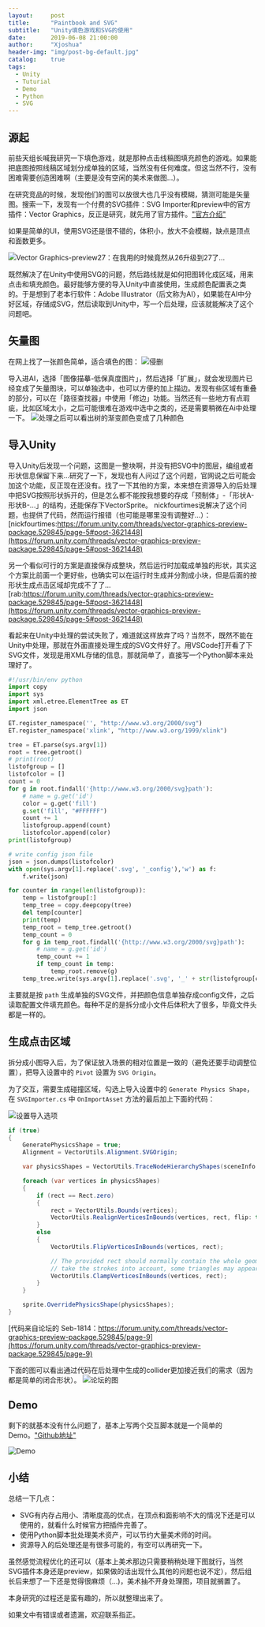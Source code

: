```yaml
---
layout:     post
title:      "Paintbook and SVG"
subtitle:   "Unity填色游戏和SVG的使用"
date:       2019-06-08 21:00:00
author:     "Xjoshua"
header-img: "img/post-bg-default.jpg"
catalog: 	true
tags:
  - Unity
  - Tuturial
  - Demo
  - Python
  - SVG
---
```


## 源起

前些天组长喊我研究一下填色游戏，就是那种点击线稿图填充颜色的游戏。如果能把底图按照线稿区域划分成单独的区域，当然没有任何难度。但这当然不行，没有困难需要创造困难啊（主要是没有空闲的美术来做图...）。

在研究竞品的时候，发现他们的图可以放很大也几乎没有模糊，猜测可能是矢量图。搜索一下，发现有一个付费的SVG插件：SVG Importer和preview中的官方插件：Vector Graphics，反正是研究，就先用了官方插件。["官方介绍"](https://forum.unity.com/threads/vector-graphics-preview-package.529845/)

如果是简单的UI，使用SVG还是很不错的，体积小，放大不会模糊，缺点是顶点和面数更多。

![Vector Graphics-preview27：在我用的时候竟然从26升级到27了...](https://raw.githubusercontent.com/XJoshua/XJoshua.github.io/master/img/in-post/1906/190608-vectorGraphics.jpg)

既然解决了在Unity中使用SVG的问题，然后路线就是如何把图转化成区域，用来点击和填充颜色。最好能够方便的导入Unity中直接使用，生成颜色配置表之类的。于是想到了老本行软件：Adobe Illustrator（后文称为AI），如果能在AI中分好区域，存储成SVG，然后读取到Unity中，写一个后处理，应该就能解决了这个问题吧。

## 矢量图

在网上找了一张颜色简单，适合填色的图：
![侵删](https://raw.githubusercontent.com/XJoshua/XJoshua.github.io/master/img/in-post/1906/190608-baseImage.jpg)

导入进AI，选择「图像描摹-低保真度图片」，然后选择「扩展」，就会发现图片已经变成了矢量图块，可以单独选中，也可以方便的加上描边。发现有些区域有重叠的部分，可以在「路径查找器」中使用「修边」功能。当然还有一些地方有点瑕疵，比如区域太小，之后可能很难在游戏中选中之类的，还是需要稍微在Ai中处理一下。
![处理之后可以看出树的渐变颜色变成了几种颜色](https://raw.githubusercontent.com/XJoshua/XJoshua.github.io/master/img/in-post/1906/190608-baseImage-ai.jpg)

## 导入Unity

导入Unity后发现一个问题，这图是一整块啊，并没有把SVG中的图层，编组或者形状信息保留下来...研究了一下，发现也有人问过了这个问题，官网说之后可能会加这个功能，反正现在还没有。找了一下其他的方案，本来想在资源导入的后处理中把SVG按照形状拆开的，但是怎么都不能按我想要的存成「预制体」-「形状A-形状B-...」的结构，还能保存下VectorSprite。
nickfourtimes说解决了这个问题，也提供了代码，然而运行报错（也可能是哪里没有调整好...）：[nickfourtimes:https://forum.unity.com/threads/vector-graphics-preview-package.529845/page-5#post-3621448](https://forum.unity.com/threads/vector-graphics-preview-package.529845/page-5#post-3621448)

另一个看似可行的方案是直接保存成整块，然后运行时加载成单独的形状，其实这个方案比前面一个更好些，也确实可以在运行时生成并分割成小块，但是后面的按形状生成点击区域却完成不了了...
[rab:https://forum.unity.com/threads/vector-graphics-preview-package.529845/page-5#post-3621448](https://forum.unity.com/threads/vector-graphics-preview-package.529845/page-5#post-3621448)

看起来在Unity中处理的尝试失败了，难道就这样放弃了吗？当然不，既然不能在Unity中处理，那就在外面直接处理生成的SVG文件好了。用VSCode打开看了下SVG文件，发现是用XML存储的信息，那就简单了，直接写一个Python脚本来处理好了。

```python
#!/usr/bin/env python
import copy
import sys
import xml.etree.ElementTree as ET
import json

ET.register_namespace('', "http://www.w3.org/2000/svg")
ET.register_namespace('xlink', "http://www.w3.org/1999/xlink")

tree = ET.parse(sys.argv[1])
root = tree.getroot()
# print(root)
listofgroup = []
listofcolor = []
count = 0
for g in root.findall('{http://www.w3.org/2000/svg}path'):
    # name = g.get('id')
    color = g.get('fill')
    g.set('fill', "#FFFFFF")
    count += 1
    listofgroup.append(count)
    listofcolor.append(color)
print(listofgroup)

# write config json file
json = json.dumps(listofcolor)
with open(sys.argv[1].replace('.svg', '_config'),'w') as f:
    f.write(json)

for counter in range(len(listofgroup)):
    temp = listofgroup[:]
    temp_tree = copy.deepcopy(tree)
    del temp[counter]
    print(temp)
    temp_root = temp_tree.getroot()
    temp_count = 0
    for g in temp_root.findall('{http://www.w3.org/2000/svg}path'):
        # name = g.get('id')
        temp_count += 1
        if temp_count in temp:
            temp_root.remove(g)
    temp_tree.write(sys.argv[1].replace('.svg', '_' + str(listofgroup[counter]) + '.svg'))
```

主要就是按 `path` 生成单独的SVG文件，并把颜色信息单独存成config文件，之后读取配置文件填充颜色。每种不足的是拆分成小文件后体积大了很多，毕竟文件头都是一样的。

## 生成点击区域

拆分成小图导入后，为了保证放入场景的相对位置是一致的（避免还要手动调整位置），把导入设置中的 `Pivot` 设置为 `SVG Origin`。

为了交互，需要生成碰撞区域，勾选上导入设置中的 `Generate Physics Shape`，在 `SVGImporter.cs` 中 `OnImportAsset` 方法的最后加上下面的代码：

![设置导入选项](https://raw.githubusercontent.com/XJoshua/XJoshua.github.io/master/img/in-post/1906/190608-importSetting.jpg)

```csharp
if (true)
{
    GeneratePhysicsShape = true;
    Alignment = VectorUtils.Alignment.SVGOrigin;

    var physicsShapes = VectorUtils.TraceNodeHierarchyShapes(sceneInfo.Scene.Root, tessOptions);

    foreach (var vertices in physicsShapes)
    {
        if (rect == Rect.zero)
        {
            rect = VectorUtils.Bounds(vertices);
            VectorUtils.RealignVerticesInBounds(vertices, rect, flip: true);
        }
        else
        {
            VectorUtils.FlipVerticesInBounds(vertices, rect);

            // The provided rect should normally contain the whole geometry, but since VectorUtils.SceneNodeBounds doesn't
            // take the strokes into account, some triangles may appear outside the rect. We clamp the vertices as a workaround for now.
            VectorUtils.ClampVerticesInBounds(vertices, rect);
        }
    }

    sprite.OverridePhysicsShape(physicsShapes);
}
```

[代码来自论坛的 Seb-1814：https://forum.unity.com/threads/vector-graphics-preview-package.529845/page-9](https://forum.unity.com/threads/vector-graphics-preview-package.529845/page-9)   

下面的图可以看出通过代码在后处理中生成的collider更加接近我们的需求（因为都是简单的闭合形状）。
![论坛的图](https://raw.githubusercontent.com/XJoshua/XJoshua.github.io/master/img/in-post/1906/190608-generateCollider.png)

## Demo

剩下的就基本没有什么问题了，基本上写两个交互脚本就是一个简单的Demo。["Github地址"](https://github.com/XJoshua/PaintbookDemo-Unity) 

![Demo](https://raw.githubusercontent.com/XJoshua/XJoshua.github.io/master/img/in-post/1906/190608-Paintbook.gif)


## 小结

总结一下几点：
* SVG有内存占用小、清晰度高的优点，在顶点和面影响不大的情况下还是可以使用的，就看什么时候官方把插件完善了。
* 使用Python脚本批处理美术资产，可以节约大量美术师的时间。
* 资源导入的后处理还是有很多可能的，有空可以再研究一下。

虽然感觉流程优化的还可以（基本上美术那边只需要稍稍处理下图就行，当然SVG插件本身还是preview，如果做的话出现什么其他的问题也说不定），然后组长后来想了一下还是觉得很麻烦（...)，美术抽不开身处理图，项目就搁置了。

本身研究的过程还是蛮有趣的，所以就整理出来了。

如果文中有错误或者遗漏，欢迎联系指正。
